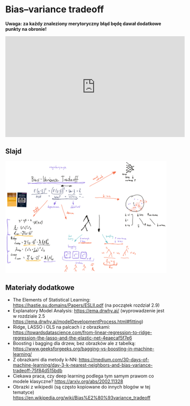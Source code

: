 # Bias–variance tradeoff

**Uwaga: za każdy znaleziony merytoryczny błąd będę dawał dodatkowe punkty na obronie!**

<iframe width="560" height="315" src="https://www.youtube.com/embed/eoRvbQ8kW7c" title="YouTube video player" frameborder="0" allow="accelerometer; autoplay; clipboard-write; encrypted-media; gyroscope; picture-in-picture" allowfullscreen></iframe>

## Slajd

![BiasVarianceTradeoff.png](BiasVarianceTradeoff.png)

## Materiały dodatkowe

* The Elements of Statistical Learning: https://hastie.su.domains/Papers/ESLII.pdf (na początek rozdział 2.9)
* Explanatory Model Analysis: https://ema.drwhy.ai/ (wyprowadzenie jest w rozdziale 2.5 https://ema.drwhy.ai/modelDevelopmentProcess.html#fitting)
* Ridge, LASSO i OLS na palcach i z obrazkami: https://towardsdatascience.com/from-linear-regression-to-ridge-regression-the-lasso-and-the-elastic-net-4eaecaf5f7e6
* Boosting i bagging dla drzew, bez obrazków ale z tabelką: https://www.geeksforgeeks.org/bagging-vs-boosting-in-machine-learning/
* Z obrazkami dla metody k-NN: https://medium.com/30-days-of-machine-learning/day-3-k-nearest-neighbors-and-bias-variance-tradeoff-75f84d515bdb
* Ciekawa praca, czy deep learning podlega tym samym prawom co modele klasyczne? https://arxiv.org/abs/2002.11328
* Obrazki z wikipedii (są często kopiowane do innych blogów w tej tematyce) https://en.wikipedia.org/wiki/Bias%E2%80%93variance_tradeoff


